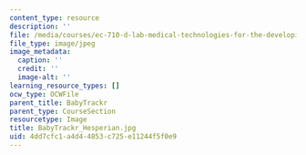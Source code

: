 ```yaml
---
content_type: resource
description: ''
file: /media/courses/ec-710-d-lab-medical-technologies-for-the-developing-world-spring-2010/4dd7cfc1a4d44853c725e11244f5f0e9_BabyTrackr_Hesperian.jpg
file_type: image/jpeg
image_metadata:
  caption: ''
  credit: ''
  image-alt: ''
learning_resource_types: []
ocw_type: OCWFile
parent_title: BabyTrackr
parent_type: CourseSection
resourcetype: Image
title: BabyTrackr_Hesperian.jpg
uid: 4dd7cfc1-a4d4-4853-c725-e11244f5f0e9
---
```

